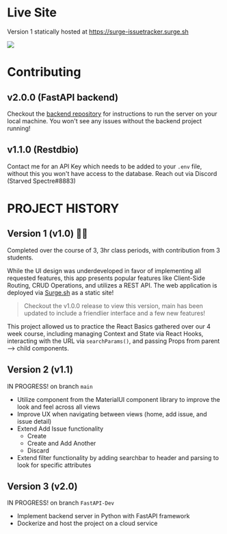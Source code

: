 # Live Site
Version 1 statically hosted at https://surge-issuetracker.surge.sh

<img src="https://drive.google.com/uc?export=view&id=19RTHlGHUoHbzYmbvAn2cKRz0Ye9oQGw7" />

# Contributing
## v2.0.0 (FastAPI backend)
Checkout the [backend repository](https://github.com/ethancloin/issue-tracker-backend) for instructions to run the server on your local machine.
You won't see any issues without the backend project running!

## v1.1.0 (Restdbio)
Contact me for an API Key which needs to be added to your `.env` file, without this you won't have access to the database. Reach out via Discord (Starved Spectre#8883)

# PROJECT HISTORY

## Version 1 (v1.0) :student:
Completed over the course of 3, 3hr class periods, with contribution from 3 students. 

While the UI design was underdeveloped in favor of implementing all requested features, this app presents popular features like Client-Side Routing, CRUD Operations, and utilizes a REST API. The web application is deployed via [Surge.sh](https://surge.sh/) as a static site!

> Checkout the v1.0.0 release to view this version, main has been updated to include a friendlier interface and a few new features!

This project allowed us to practice the React Basics gathered over our 4 week course, including managing Context and State via React Hooks, interacting with the URL via `searchParams()`, and passing Props from parent --> child components.

## Version 2 (v1.1)
IN PROGRESS!
on branch `main`

- Utilize component from the MaterialUI component library to improve the look and feel across all views
- Improve UX when navigating between views (home, add issue, and issue detail) 
- Extend Add Issue functionality
  - Create
  - Create and Add Another
  - Discard
- Extend filter functionality by adding searchbar to header and parsing to look for specific attributes

## Version 3 (v2.0)
IN PROGRESS! 
on branch `FastAPI-Dev`

- Implement backend server in Python with FastAPI framework
- Dockerize and host the project on a cloud service
